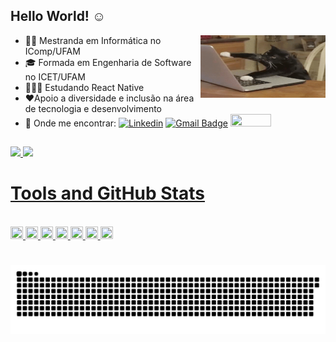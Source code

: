## Hello World! ☺ 

<img align="right" height="100" width="200" src="https://github.com/sabrina-rocha/sabrina-rocha/blob/main/gatinho.gif">

- 👩‍🎓 Mestranda em Informática no IComp/UFAM
- 🎓 Formada em Engenharia de Software no ICET/UFAM
- 👩🏻‍💻 Estudando React Native
- ❤️Apoio a diversidade e inclusão na área de tecnologia e desenvolvimento
- 📧 Onde me encontrar: [![Linkedin](https://img.shields.io/badge/-LinkedIn-blue?style=flat-square&logo=Linkedin&logoColor=white&link=https://www.linkedin.com/in/rochasabrina//)](https://www.linkedin.com/in/rochasabrina/)
[![Gmail Badge](https://img.shields.io/badge/-Gmail-c14438?style=flat-square&logo=Gmail&logoColor=white&link=mailto:sabrinarocha.es@gmail.com)](mailto:sabrinarocha.es@gmail.com) 
<a href="https://t.me/sabrinarocha0" target="_blank"><img  height="20" width="65" src="https://img.shields.io/badge/Telegram-2CA5E0?style=for-the-badge&logo=telegram&logoColor=white" target="_blank"></a>

 ##
 
 <div>
  <a href="https://github.com/sabrina-rocha">
  <img height="130em" src="https://github-readme-stats.vercel.app/api?username=sabrina-rocha&show_icons=true&theme=dracula&include_all_commits=true&count_private=true"/>
  <img height="130em" src="https://github-readme-stats.vercel.app/api/top-langs/?username=sabrina-rocha&layout=compact&langs_count=7&theme=dracula"/>
</div>
 
# Tools and GitHub Stats

 <div style="display: inline_block"><br>
  <img height="20" width="20" src="https://cdn.jsdelivr.net/gh/devicons/devicon/icons/html5/html5-original-wordmark.svg" />
  <img height="20" width="20" src="https://cdn.jsdelivr.net/gh/devicons/devicon/icons/javascript/javascript-original.svg" />
  <img height="20" width="20" src="https://cdn.jsdelivr.net/gh/devicons/devicon/icons/c/c-line.svg" />
  <img height="20" width="20" src="https://cdn.jsdelivr.net/gh/devicons/devicon/icons/mysql/mysql-original-wordmark.svg" />
  <img height="20" width="20" src="https://cdn.jsdelivr.net/gh/devicons/devicon/icons/figma/figma-original.svg" />
  <img height="20" width="20" src="https://cdn.jsdelivr.net/gh/devicons/devicon/icons/git/git-plain-wordmark.svg" />  
  <img height="20" width="20" src="https://cdn.jsdelivr.net/gh/devicons/devicon/icons/github/github-original-wordmark.svg" />
  
</div>
 
  #
  
  ![Snake animation](https://github.com/sabrina-rocha/sabrina-rocha/blob/output/github-contribution-grid-snake.svg)
 
